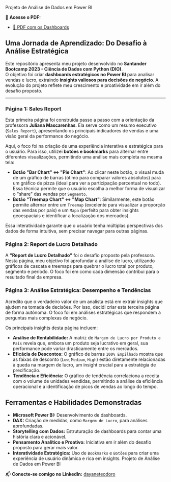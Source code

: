  Projeto de Análise de Dados em Power BI

🔗 **Acesse o PDF:**  
- [📄 PDF com os Dashboards](https://github.com/Dayanebiaerafa/Santander_Bootcamp_PowerBI_Project/blob/main/Forma%C3%A7%C3%A3o%20Power%20Bi%20Analyst.pdf)

##  Uma Jornada de Aprendizado: Do Desafio à Análise Estratégica

Este repositório apresenta meu projeto desenvolvido no **Santander Bootcamp 2023 - Ciência de Dados com Python (DIO)**.  
O objetivo foi criar **dashboards estratégicos no Power BI** para analisar vendas e lucro, extraindo **insights valiosos para decisões de negócio**.
A evolução do projeto reflete meu crescimento e proatividade em ir além do desafio proposto.    

---

### **Página 1: Sales Report**

Esta primeira página foi construída passo a passo com a orientação da professora **Juliana Mascarenhas**. Ela serve como um resumo executivo (`Sales Report`), apresentando os principais indicadores de vendas e uma visão geral da performance do negócio.

Aqui, o foco foi na criação de uma experiência interativa e estratégica para o usuário. Para isso, utilizei **botões e bookmarks** para alternar entre diferentes visualizações, permitindo uma análise mais completa na mesma tela:

* **Botão "Bar Chart" ↔ "Pie Chart"**: Ao clicar neste botão, o visual muda de um gráfico de barras (ótimo para comparar valores absolutos) para um gráfico de pizza (ideal para ver a participação percentual no todo). Essa técnica permite que o usuário escolha a melhor forma de visualizar o "share" das vendas por `Segmento`.
* **Botão "Treemap Chart" ↔ "Map Chart"**: Similarmente, este botão permite alternar entre um `Treemap` (excelente para visualizar a proporção das vendas por país) e um `Mapa` (perfeito para obter insights geoespaciais e identificar a localização dos mercados).

Essa interatividade garante que o usuário tenha múltiplas perspectivas dos dados de forma intuitiva, sem precisar navegar para outras páginas.

### **Página 2: Report de Lucro Detalhado**

A **"Report de Lucro Detalhado"** foi o desafio proposto pela professora. Nesta página, meu objetivo foi aprofundar a análise de lucro, utilizando gráficos de cascata e treemaps para quebrar o lucro total por produto, segmento e período. O foco foi em como cada dimensão contribui para o resultado final da empresa.

### **Página 3: Análise Estratégica: Desempenho e Tendências**

Acredito que o verdadeiro valor de um analista está em extrair insights que ajudem na tomada de decisões. Por isso, decidi criar esta terceira página de forma autônoma. O foco foi em análises estratégicas que respondem a perguntas mais complexas de negócio.

Os principais insights desta página incluem:
* **Análise de Rentabilidade:** A matriz de `Margem de Lucro por Produto e País` revela que, embora um produto seja lucrativo em geral, sua performance pode variar drasticamente entre os mercados.
* **Eficácia de Descontos:** O gráfico de barras `100% Empilhado` mostra que as faixas de desconto (`Low`, `Medium`, `High`) estão diretamente relacionadas à queda na margem de lucro, um insight crucial para a estratégia de precificação.
* **Tendência e Eficiência:** O gráfico de tendência correlaciona a receita com o volume de unidades vendidas, permitindo a análise da eficiência operacional e a identificação de picos de vendas ao longo do tempo.

## **Ferramentas e Habilidades Demonstradas**

* **Microsoft Power BI:** Desenvolvimento de dashboards.
* **DAX:** Criação de medidas, como `Margem de Lucro`, para análises aprofundadas.
* **Storytelling com Dados:** Estruturação de dashboards para contar uma história clara e acionável.
* **Pensamento Analítico e Proativo:** Iniciativa em ir além do desafio proposto para gerar mais valor.
* **Interatividade Estratégica:** Uso de `Bookmarks` e `Botões` para criar uma experiência de usuário dinâmica e rica em insights.
Projeto de Análise de Dados em Power BI



📬 **Conecte-se comigo no LinkedIn:** [dayaneteodoro](https://www.linkedin.com/in/dayaneteodoro/)
